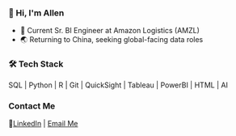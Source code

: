 
### 👋 Hi, I'm Allen
- 🧠 Current Sr. BI Engineer at Amazon Logistics (AMZL)
- 🌏 Returning to China, seeking global-facing data roles

### 🛠️ Tech Stack
SQL | Python | R | Git | QuickSight | Tableau | PowerBI | HTML | AI

### Contact Me
🔗[LinkedIn](https://www.linkedin.com/in/liangyu-allen-hou/) | [Email Me](mailto:allenhou369@gmail.com)
